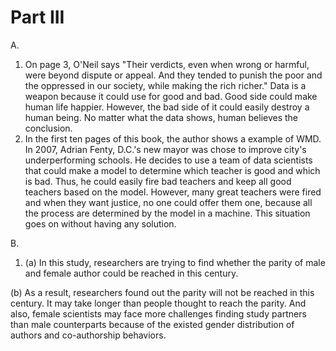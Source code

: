 # Part III

A.
1. On page 3, O'Neil says "Their verdicts, even when wrong or harmful, were beyond dispute or appeal. And they tended to punish the poor and the oppressed in our society, while making the rich richer." Data is a weapon because it could use for good and bad. Good side could make human life happier. However, the bad side of it could easily destroy a human being. No matter what the data shows, human believes the conclusion.
2. In the first ten pages of this book, the author shows a example of WMD. In 2007, Adrian Fenty, D.C.'s new mayor was chose to improve city's underperforming schools. He decides to use a team of data scientists that could make a model to determine which teacher is good and which is bad. Thus, he could easily fire bad teachers and keep all good teachers based on the model. However, many great teachers were fired and when they want justice, no one could offer them one, because all the process are determined by the model in a machine. This situation goes on without having any solution.

B.
1. (a) In this study, researchers are trying to find whether the parity of male and female author could be reached in this century.

  (b) As a result, researchers found out the parity will not be reached in this century. It may take longer than people thought to reach the parity. And also, female scientists may face more challenges finding study partners than male counterparts because of the existed gender distribution of authors and co-authorship behaviors.

